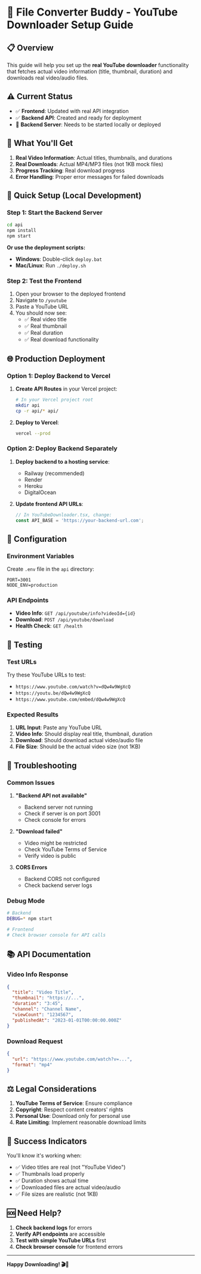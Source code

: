 # 🚀 File Converter Buddy - YouTube Downloader Setup Guide

## 📋 Overview

This guide will help you set up the **real YouTube downloader** functionality that fetches actual video information (title, thumbnail, duration) and downloads real video/audio files.

## ⚠️ Current Status

- ✅ **Frontend**: Updated with real API integration
- ✅ **Backend API**: Created and ready for deployment
- 🔄 **Backend Server**: Needs to be started locally or deployed

## 🎯 What You'll Get

1. **Real Video Information**: Actual titles, thumbnails, and durations
2. **Real Downloads**: Actual MP4/MP3 files (not 1KB mock files)
3. **Progress Tracking**: Real download progress
4. **Error Handling**: Proper error messages for failed downloads

## 🚀 Quick Setup (Local Development)

### Step 1: Start the Backend Server

```bash
cd api
npm install
npm start
```

**Or use the deployment scripts:**
- **Windows**: Double-click `deploy.bat`
- **Mac/Linux**: Run `./deploy.sh`

### Step 2: Test the Frontend

1. Open your browser to the deployed frontend
2. Navigate to `/youtube`
3. Paste a YouTube URL
4. You should now see:
   - ✅ Real video title
   - ✅ Real thumbnail
   - ✅ Real duration
   - ✅ Real download functionality

## 🌐 Production Deployment

### Option 1: Deploy Backend to Vercel

1. **Create API Routes** in your Vercel project:
   ```bash
   # In your Vercel project root
   mkdir api
   cp -r api/* api/
   ```

2. **Deploy to Vercel**:
   ```bash
   vercel --prod
   ```

### Option 2: Deploy Backend Separately

1. **Deploy backend to a hosting service**:
   - Railway (recommended)
   - Render
   - Heroku
   - DigitalOcean

2. **Update frontend API URLs**:
   ```typescript
   // In YouTubeDownloader.tsx, change:
   const API_BASE = 'https://your-backend-url.com';
   ```

## 🔧 Configuration

### Environment Variables

Create `.env` file in the `api` directory:
```env
PORT=3001
NODE_ENV=production
```

### API Endpoints

- **Video Info**: `GET /api/youtube/info?videoId={id}`
- **Download**: `POST /api/youtube/download`
- **Health Check**: `GET /health`

## 📱 Testing

### Test URLs

Try these YouTube URLs to test:
- `https://www.youtube.com/watch?v=dQw4w9WgXcQ`
- `https://youtu.be/dQw4w9WgXcQ`
- `https://www.youtube.com/embed/dQw4w9WgXcQ`

### Expected Results

1. **URL Input**: Paste any YouTube URL
2. **Video Info**: Should display real title, thumbnail, duration
3. **Download**: Should download actual video/audio file
4. **File Size**: Should be the actual video size (not 1KB)

## 🐛 Troubleshooting

### Common Issues

1. **"Backend API not available"**
   - Backend server not running
   - Check if server is on port 3001
   - Check console for errors

2. **"Download failed"**
   - Video might be restricted
   - Check YouTube Terms of Service
   - Verify video is public

3. **CORS Errors**
   - Backend CORS not configured
   - Check backend server logs

### Debug Mode

```bash
# Backend
DEBUG=* npm start

# Frontend
# Check browser console for API calls
```

## 📚 API Documentation

### Video Info Response
```json
{
  "title": "Video Title",
  "thumbnail": "https://...",
  "duration": "3:45",
  "channel": "Channel Name",
  "viewCount": "1234567",
  "publishedAt": "2023-01-01T00:00:00.000Z"
}
```

### Download Request
```json
{
  "url": "https://www.youtube.com/watch?v=...",
  "format": "mp4"
}
```

## ⚖️ Legal Considerations

1. **YouTube Terms of Service**: Ensure compliance
2. **Copyright**: Respect content creators' rights
3. **Personal Use**: Download only for personal use
4. **Rate Limiting**: Implement reasonable download limits

## 🎉 Success Indicators

You'll know it's working when:
- ✅ Video titles are real (not "YouTube Video")
- ✅ Thumbnails load properly
- ✅ Duration shows actual time
- ✅ Downloaded files are actual video/audio
- ✅ File sizes are realistic (not 1KB)

## 🆘 Need Help?

1. **Check backend logs** for errors
2. **Verify API endpoints** are accessible
3. **Test with simple YouTube URLs** first
4. **Check browser console** for frontend errors

---

**Happy Downloading! 🎬🎵**
